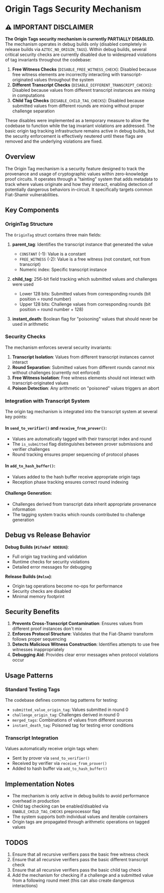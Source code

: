 # Origin Tags Security Mechanism
## ⚠️ IMPORTANT DISCLAIMER

**The Origin Tags security mechanism is currently PARTIALLY DISABLED.** The mechanism operates in debug builds only (disabled completely in release builds via `AZTEC_NO_ORIGIN_TAGS`). Within debug builds, several critical security checks are currently disabled due to widespread violations of tag invariants throughout the codebase:

1. **Free Witness Checks** (`DISABLE_FREE_WITNESS_CHECK`): Disabled because free witness elements are incorrectly interacting with transcript-originated values throughout the system
2. **Different Transcript Checks** (`DISABLE_DIFFERENT_TRANSCRIPT_CHECKS`): Disabled because values from different transcript instances are mixing in computations
3. **Child Tag Checks** (`DISABLE_CHILD_TAG_CHECKS`): Disabled because submitted values from different rounds are mixing without proper challenge separation

These disables were implemented as a temporary measure to allow the codebase to function while the tag invariant violations are addressed. The basic origin tag tracking infrastructure remains active in debug builds, but the security enforcement is effectively neutered until these flags are removed and the underlying violations are fixed.



## Overview

The Origin Tag mechanism is a security feature designed to track the provenance and usage of cryptographic values within zero-knowledge proof circuits. It operates through a "tainting" system that adds metadata to track where values originate and how they interact, enabling detection of potentially dangerous behaviors in-circuit. It specifically targets common Fiat-Shamir vulnerabilities.

## Key Components

### OriginTag Structure

The `OriginTag` struct contains three main fields:

1. **parent_tag**: Identifies the transcript instance that generated the value
   - `CONSTANT` (-1): Value is a constant
   - `FREE_WITNESS` (-2): Value is a free witness (not constant, not from transcript)
   - Numeric index: Specific transcript instance

2. **child_tag**: 256-bit field tracking which submitted values and challenges were used
   - Lower 128 bits: Submitted values from corresponding rounds (bit position = round number)
   - Upper 128 bits: Challenge values from corresponding rounds (bit position = round number + 128)

3. **instant_death**: Boolean flag for "poisoning" values that should never be used in arithmetic

### Security Checks

The mechanism enforces several security invariants:

1. **Transcript Isolation**: Values from different transcript instances cannot interact
2. **Round Separation**: Submitted values from different rounds cannot mix without challenges (currently not enforced)
3. **Free Witness Isolation**: Free witness elements should not interact with transcript-originated values
4. **Poison Detection**: Any arithmetic on "poisoned" values triggers an abort

### Integration with Transcript System

The origin tag mechanism is integrated into the transcript system at several key points:

#### In `send_to_verifier()` and `receive_from_prover()`:
- Values are automatically tagged with their transcript index and round
- The `is_submitted` flag distinguishes between prover submissions and verifier challenges
- Round tracking ensures proper sequencing of protocol phases

#### In `add_to_hash_buffer()`:
- Values added to the hash buffer receive appropriate origin tags
- Reception phase tracking ensures correct round indexing

#### Challenge Generation:
- Challenges derived from transcript data inherit appropriate provenance information
- The tagging system tracks which rounds contributed to challenge generation

## Debug vs Release Behavior

**Debug Builds (`#ifndef NDEBUG`)**:
- Full origin tag tracking and validation
- Runtime checks for security violations
- Detailed error messages for debugging

**Release Builds (`#else`)**:
- Origin tag operations become no-ops for performance
- Security checks are disabled
- Minimal memory footprint

## Security Benefits

1. **Prevents Cross-Transcript Contamination**: Ensures values from different proof instances don't mix
2. **Enforces Protocol Structure**: Validates that the Fiat-Shamir transform follows proper sequencing
3. **Detects Malicious Witness Construction**: Identifies attempts to use free witnesses inappropriately
4. **Debugging Aid**: Provides clear error messages when protocol violations occur

## Usage Patterns

### Standard Testing Tags
The codebase defines common tag patterns for testing:
- `submitted_value_origin_tag`: Values submitted in round 0
- `challenge_origin_tag`: Challenges derived in round 0
- `merged_tags`: Combinations of values from different sources
- `instant_death_tag`: Poisoned tag for testing error conditions

### Transcript Integration
Values automatically receive origin tags when:
- Sent by prover via `send_to_verifier()`
- Received by verifier via `receive_from_prover()`
- Added to hash buffer via `add_to_hash_buffer()`

## Implementation Notes

- The mechanism is only active in debug builds to avoid performance overhead in production
- Child tag checking can be enabled/disabled via `ENABLE_CHILD_TAG_CHECKS` preprocessor flag
- The system supports both individual values and iterable containers
- Origin tags are propagated through arithmetic operations on tagged values


## TODOS
1. Ensure that all recursive verifiers pass the basic free witness check
2. Ensure that all recursive verifiers pass the basic different transcript check
3. Ensure that all recursive verifiers pass the basic child tag check
4. Add the mechanism for checking if a challenge and a submitted value from a following round meet (this can also create dangerous interactions)